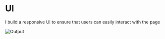 # UI
I build a responsive UI to ensure that users can easily interact with the page

![Output](https://github.com/user-attachments/assets/8eeb6bbc-2698-4b38-bc36-6e75b0238f66)



